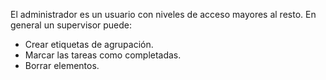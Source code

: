 El administrador es un usuario con niveles de acceso mayores al resto.
En general un supervisor puede:

  - Crear etiquetas de agrupación.
  - Marcar las tareas como completadas.
  - Borrar elementos.
